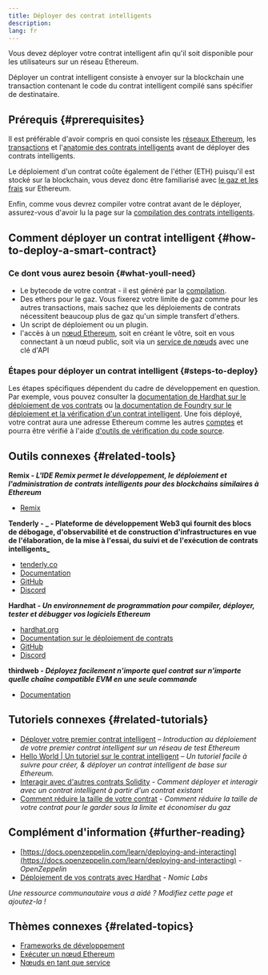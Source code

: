 ```yaml
---
title: Déployer des contrat intelligents
description:
lang: fr
---
```


Vous devez déployer votre contrat intelligent afin qu'il soit disponible pour les utilisateurs sur un réseau Ethereum.

Déployer un contrat intelligent consiste à envoyer sur la blockchain une transaction contenant le code du contrat intelligent compilé sans spécifier de destinataire.

## Prérequis {#prerequisites}

Il est préférable d'avoir compris en quoi consiste les [réseaux Ethereum](/developers/docs/networks/), les [transactions](/developers/docs/transactions/) et l'[anatomie des contrats intelligents](/developers/docs/smart-contracts/anatomy/) avant de déployer des contrats intelligents.

Le déploiement d'un contrat coûte également de l'éther (ETH) puisqu'il est stocké sur la blockchain, vous devez donc être familiarisé avec [le gaz et les frais](/developers/docs/gas/) sur Ethereum.

Enfin, comme vous devrez compiler votre contrat avant de le déployer, assurez-vous d'avoir lu la page sur la [compilation des contrats intelligents](/developers/docs/smart-contracts/compiling/).

## Comment déployer un contrat intelligent {#how-to-deploy-a-smart-contract}

### Ce dont vous aurez besoin {#what-youll-need}

- Le bytecode de votre contrat - il est généré par la [compilation](/developers/docs/smart-contracts/compiling/).
- Des ethers pour le gaz. Vous fixerez votre limite de gaz comme pour les autres transactions, mais sachez que les déploiements de contrats nécessitent beaucoup plus de gaz qu'un simple transfert d'ethers.
- Un script de déploiement ou un plugin.
- l'accès à un [nœud Ethereum](/developers/docs/nodes-and-clients/), soit en créant le vôtre, soit en vous connectant à un nœud public, soit via un [service de nœuds](/developers/docs/nodes-and-clients/nodes-as-a-service/) avec une clé d'API

### Étapes pour déployer un contrat intelligent {#steps-to-deploy}

Les étapes spécifiques dépendent du cadre de développement en question. Par exemple, vous pouvez consulter la [documentation de Hardhat sur le déploiement de vos contrats](https://hardhat.org/guides/deploying.html) ou [la documentation de Foundry sur le déploiement et la vérification d'un contrat intelligent](https://book.getfoundry.sh/forge/deploying). Une fois déployé, votre contrat aura une adresse Ethereum comme les autres [comptes](/developers/docs/accounts/) et pourra être vérifié à l'aide [d'outils de vérification du code source](/developers/docs/smart-contracts/verifying/#source-code-verification-tools).

## Outils connexes {#related-tools}

**Remix - _L'IDE Remix permet le développement, le déploiement et l'administration de contrats intelligents pour des blockchains similaires à Ethereum_**

- [Remix](https://remix.ethereum.org)

**Tenderly - _ - Plateforme de développement Web3 qui fournit des blocs de débogage, d'observabilité et de construction d'infrastructures en vue de l'élaboration, de la mise à l'essai, du suivi et de l'exécution de contrats intelligents_**

- [tenderly.co](https://tenderly.co/)
- [Documentation](https://docs.tenderly.co/)
- [GitHub](https://github.com/Tenderly)
- [Discord](https://discord.gg/eCWjuvt)

**Hardhat - _Un environnement de programmation pour compiler, déployer, tester et débugger vos logiciels Ethereum_**

- [hardhat.org](https://hardhat.org/getting-started/)
- [Documentation sur le déploiement de contrats](https://hardhat.org/guides/deploying.html)
- [GitHub](https://github.com/nomiclabs/hardhat)
- [Discord](https://discord.com/invite/TETZs2KK4k)

**thirdweb - _Déployez facilement n'importe quel contrat sur n'importe quelle chaîne compatible EVM en une seule commande_**

- [Documentation](https://portal.thirdweb.com/deploy/)

## Tutoriels connexes {#related-tutorials}

- [Déployer votre premier contrat intelligent](/developers/tutorials/deploying-your-first-smart-contract/) _– Introduction au déploiement de votre premier contrat intelligent sur un réseau de test Ethereum_
- [Hello World | Un tutoriel sur le contrat intelligent](/developers/tutorials/hello-world-smart-contract/) _– Un tutoriel facile à suivre pour créer, & déployer un contrat intelligent de base sur Ethereum._
- [Interagir avec d'autres contrats Solidity](/developers/tutorials/interact-with-other-contracts-from-solidity/) _- Comment déployer et interagir avec un contrat intelligent à partir d'un contrat existant_
- [Comment réduire la taille de votre contrat](/developers/tutorials/downsizing-contracts-to-fight-the-contract-size-limit/) _- Comment réduire la taille de votre contrat pour le garder sous la limite et économiser du gaz_

## Complément d'information {#further-reading}

- [https://docs.openzeppelin.com/learn/deploying-and-interacting](https://docs.openzeppelin.com/learn/deploying-and-interacting) - _OpenZeppelin_
- [Déploiement de vos contrats avec Hardhat](https://hardhat.org/guides/deploying.html) - _Nomic Labs_

_Une ressource communautaire vous a aidé ? Modifiez cette page et ajoutez-la !_

## Thèmes connexes {#related-topics}

- [Frameworks de développement](/developers/docs/frameworks/)
- [Exécuter un nœud Ethereum](/developers/docs/nodes-and-clients/run-a-node/)
- [Nœuds en tant que service](/developers/docs/nodes-and-clients/nodes-as-a-service)
